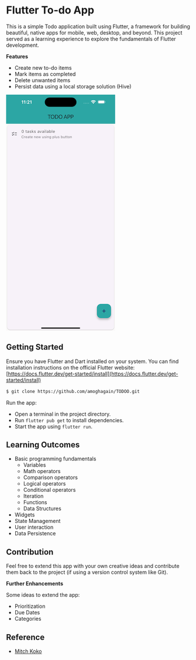 # Flutter To-do App

This is a simple Todo application built using Flutter, a framework for building beautiful, native apps for mobile, web, desktop, and beyond. This project served as a learning experience to explore the fundamentals of Flutter development.

**Features**

- Create new to-do items
- Mark items as completed
- Delete unwanted items
- Persist data using a local storage solution (Hive)

![ToDo App](todo-ss.png)

## Getting Started

Ensure you have Flutter and Dart installed on your system. You can find installation instructions on the official Flutter website: [https://docs.flutter.dev/get-started/install](https://docs.flutter.dev/get-started/install)

```bash
$ git clone https://github.com/amoghagain/TODOO.git
```

Run the app:

- Open a terminal in the project directory.
- Run `flutter pub get` to install dependencies.
- Start the app using `flutter run`.

## Learning Outcomes

- Basic programming fundamentals
  - Variables
  - Math operators
  - Comparison operators
  - Logical operators
  - Conditional operators
  - Iteration
  - Functions
  - Data Structures
- Widgets
- State Management
- User interaction
- Data Persistence

## Contribution

Feel free to extend this app with your own creative ideas and contribute them back to the project (if using a version control system like Git).

**Further Enhancements**

Some ideas to extend the app:

- Prioritization
- Due Dates
- Categories

## Reference

- [Mitch Koko](https://www.youtube.com/watch?v=HQ_ytw58tC4&t=4228s)
